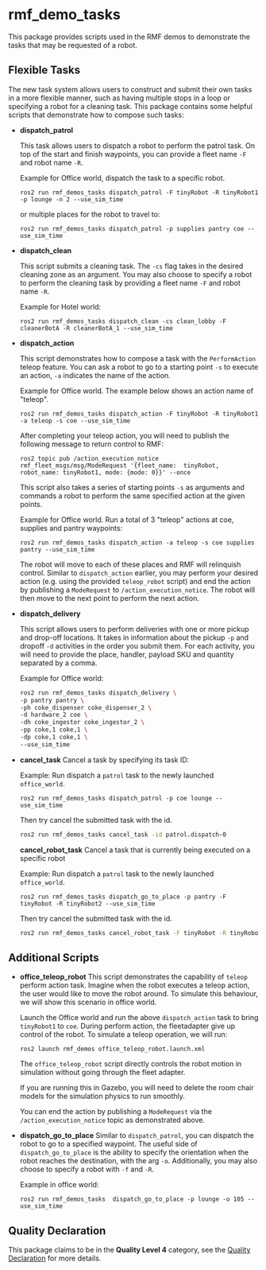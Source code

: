 # rmf\_demo\_tasks

This package provides scripts used in the RMF demos to demonstrate the tasks that may be requested of a robot.

## Flexible Tasks

The new task system allows users to construct and submit their own tasks in a more flexible manner, such as having multiple stops in a loop or specifying a robot for a cleaning task. This package contains some helpful scripts that demonstrate how to compose such tasks:

- **dispatch_patrol**

  This task allows users to dispatch a robot to perform the patrol task. On top of the start and finish waypoints, you can provide a fleet name `-F` and robot name `-R`.

  Example for Office world, dispatch the task to a specific robot.
  ```
  ros2 run rmf_demos_tasks dispatch_patrol -F tinyRobot -R tinyRobot1 -p lounge -n 2 --use_sim_time
  ```

  or multiple places for the robot to travel to:
  ```
  ros2 run rmf_demos_tasks dispatch_patrol -p supplies pantry coe --use_sim_time
  ```

- **dispatch_clean**

  This script submits a cleaning task. The `-cs` flag takes in the desired cleaning zone as an argument. You may also choose to specify a robot to perform the cleaning task by providing a fleet name `-F` and robot name `-R`.

  Example for Hotel world:
  ```
  ros2 run rmf_demos_tasks dispatch_clean -cs clean_lobby -F cleanerBotA -R cleanerBotA_1 --use_sim_time
  ```

- **dispatch_action**

  This script demonstrates how to compose a task with the `PerformAction` teleop feature. You can ask a robot to go to a starting point `-s` to execute an action, `-a` indicates the name of the action.

  Example for Office world. The example below shows an action name of "teleop".
  ```
  ros2 run rmf_demos_tasks dispatch_action -F tinyRobot -R tinyRobot1 -a teleop -s coe --use_sim_time
  ```

  After completing your teleop action, you will need to publish the following message to return control to RMF:
  ```
  ros2 topic pub /action_execution_notice rmf_fleet_msgs/msg/ModeRequest '{fleet_name:  tinyRobot, robot_name: tinyRobot1, mode: {mode: 0}}' --once
  ```

  This script also takes a series of starting points `-s` as arguments and commands a robot to perform the same specified action at the given points.

  Example for Office world. Run a total of 3 "teleop" actions at coe, supplies and pantry waypoints:
  ```
  ros2 run rmf_demos_tasks dispatch_action -a teleop -s coe supplies pantry --use_sim_time
  ```

  The robot will move to each of these places and RMF will relinquish control. Similar to `dispatch_action` earlier, you may perform your desired action (e.g. using the provided `teleop_robot` script) and end the action by publishing a `ModeRequest` to `/action_execution_notice`. The robot will then move to the next point to perform the next action.

- **dispatch_delivery**

  This script allows users to perform deliveries with one or more pickup and drop-off locations. It takes in information about the pickup `-p` and dropoff `-d` activities in the order you submit them. For each activity, you will need to provide the place, handler, payload SKU and quantity separated by a comma.

  Example for Office world:
  ```bash
  ros2 run rmf_demos_tasks dispatch_delivery \
  -p pantry pantry \
  -ph coke_dispenser coke_dispenser_2 \
  -d hardware_2 coe \
  -dh coke_ingestor coke_ingestor_2 \
  -pp coke,1 coke,1 \
  -dp coke,1 coke,1 \
  --use_sim_time
  ```

- **cancel_task**
  Cancel a task by specifying its task ID:
  
  Example: Run dispatch a `patrol` task to the newly launched `office_world`.
  ```
  ros2 run rmf_demos_tasks dispatch_patrol -p coe lounge --use_sim_time
  ```

  Then try cancel the submitted task with the id.
  ```bash
  ros2 run rmf_demos_tasks cancel_task -id patrol.dispatch-0
  ```

  **cancel_robot_task**
  Cancel a task that is currently being executed on a specific robot

  Example: Run dispatch a `patrol` task to the newly launched `office_world`.
  ```
  ros2 run rmf_demos_tasks dispatch_go_to_place -p pantry -F tinyRobot -R tinyRobot2 --use_sim_time
  ```

  Then try cancel the submitted task with the id.
  ```bash
  ros2 run rmf_demos_tasks cancel_robot_task -F tinyRobot -R tinyRobot2
  ```

## Additional Scripts

- **office_teleop_robot**
  This script demonstrates the capability of `teleop` perform action task. Imagine when the robot executes a teleop action, the user would like to move the robot around. To simulate this behaviour, we will show this scenario in office world.
  
  Launch the Office world and run the above `dispatch_action` task to bring `tinyRobot1` to `coe`. During perform action, the fleetadapter give up control of the robot. To simulate a teleop operation, we will run:
  ```
  ros2 launch rmf_demos office_teleop_robot.launch.xml
  ```
  
  The `office_teleop_robot` script directly controls the robot motion in simulation without going through the fleet adapter.

  If you are running this in Gazebo, you will need to delete the room chair models for the simulation physics to run smoothly.

  You can end the action by publishing a `ModeRequest` via the `/action_execution_notice` topic as demonstrated above.

- **dispatch_go_to_place**
  Similar to `dispatch_patrol`, you can dispatch the robot to go to a specified waypoint. The useful side of `dispatch_go_to_place` is the ability to specify the orientation when the robot reaches the destination, with the arg `-o`. Additionally, you may also choose to specify a robot with `-f` and `-R`.

  Example in office world:
  ```
  ros2 run rmf_demos_tasks  dispatch_go_to_place -p lounge -o 105 --use_sim_time
  ```

## Quality Declaration

This package claims to be in the **Quality Level 4** category, see the [Quality Declaration](./QUALITY_DECLARATION.md) for more details.
